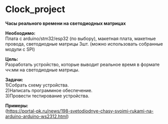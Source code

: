 # Clock_project

**Часы реального времени на светодиодных матрицах**

**Необходимо:**  
Плата с arduino/stm32/esp32 (по выбору), макетная плата, макетные провода, светодиодные матрицы 3шт. (можно использовать собранные модули с SPI)

**Цель:**   
Разработать устройство, которые выводит реальное время в формате чч:мм на светодиодные матрицы.

**Задачи:**   
1)Собрать схему устройства.  
2)Написать программное обеспечение.  
3)Провести тестирование устройства.  

**Примеры:**  
(https://portal-pk.ru/news/198-svetodiodnye-chasy-svoimi-rukami-na-arduino-arduino-ws2312.html)
